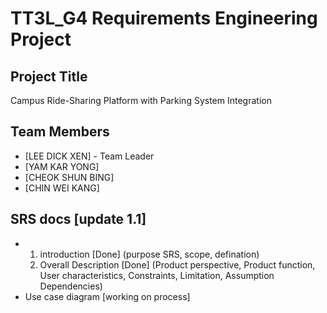 # TT3L_G4 Requirements Engineering Project

## Project Title
Campus Ride-Sharing Platform with Parking System Integration

## Team Members
- [LEE DICK XEN] - Team Leader
- [YAM KAR YONG] 
- [CHEOK SHUN BING] 
- [CHIN WEI KANG] 

## SRS docs [update 1.1]
- 1. introduction [Done] (purpose SRS, scope, defination)
  2. Overall Description [Done] (Product perspective, Product function, User characteristics, Constraints, Limitation, Assumption Dependencies)
- Use case diagram [working on process]
